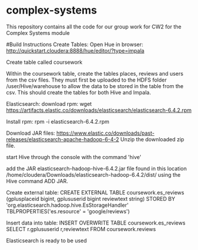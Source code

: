 # complex-systems
This repository contains all the code for our group work for CW2 for the Complex Systems module

#Build Instructions
Create Tables:
Open Hue in browser:
http://quickstart.cloudera:8888/hue/editor/?type=impala

Create table called coursework

Within the coursework table, create the tables places, reviews and users from the csv files. They must first be uploaded to the HDFS folder /user/Hive/warehouse to allow the data to be stored in the table from the csv.
This should create the tables for both Hive and Impala.

Elasticsearch:
download rpm:
wget https://artifacts.elastic.co/downloads/elasticsearch/elasticsearch-6.4.2.rpm

Install rpm:
rpm -i elasticsearch-6.4.2.rpm

Download JAR files:
https://www.elastic.co/downloads/past-releases/elasticsearch-apache-hadoop-6-4-2
Unzip the downloaded zip file.

start Hive through the console with the command 'hive'

add the JAR elasticsearch-hadoop-hive-6.4.2.jar file found in this location /home/cloudera/Downloads/elasticsearch-hadoop-6.4.2/dist/ using the Hive command ADD JAR.

Create external table:
CREATE EXTERNAL TABLE coursework.es_reviews (gplusplaceid bigint,
gplususerid bigint
reviewtext string) 
STORED BY 'org.elasticsearch.hadoop.hive.EsStorageHandler'
TBLPROPERTIES('es.resource' = 'google/reviews')

Insert data into table:
INSERT OVERWRITE TABLE coursework.es_reviews SELECT r.gplususerid r,reviewtext FROM coursework.reviews

Elasticsearch is ready to be used